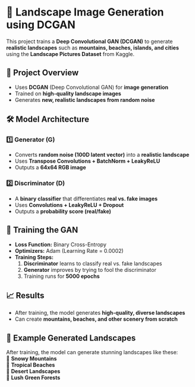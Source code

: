 # **🌄 Landscape Image Generation using DCGAN**  

This project trains a **Deep Convolutional GAN (DCGAN)** to generate **realistic landscapes** such as **mountains, beaches, islands, and cities** using the **Landscape Pictures Dataset** from Kaggle.  

## **📌 Project Overview**  
- Uses **DCGAN** (Deep Convolutional GAN) for **image generation**  
- Trained on **high-quality landscape images**  
- Generates **new, realistic landscapes from random noise**  

## **🛠️ Model Architecture**  
### **1️⃣ Generator (G)**
- Converts **random noise (100D latent vector)** into a **realistic landscape**  
- Uses **Transpose Convolutions + BatchNorm + LeakyReLU**  
- Outputs a **64x64 RGB image**  

### **2️⃣ Discriminator (D)**
- A **binary classifier** that differentiates **real vs. fake images**  
- Uses **Convolutions + LeakyReLU + Dropout**  
- Outputs a **probability score (real/fake)**  

## **🚀 Training the GAN**
- **Loss Function:** Binary Cross-Entropy  
- **Optimizers:** Adam (Learning Rate = 0.0002)  
- **Training Steps:**
  1. **Discriminator** learns to classify real vs. fake landscapes  
  2. **Generator** improves by trying to fool the discriminator  
  3. Training runs for **5000 epochs**  

## **📈 Results**  
- After training, the model generates **high-quality, diverse landscapes**  
- Can create **mountains, beaches, and other scenery from scratch**  

## **📌 Example Generated Landscapes**
After training, the model can generate stunning landscapes like these:  
🔹 **Snowy Mountains**  
🔹 **Tropical Beaches**  
🔹 **Desert Landscapes**  
🔹 **Lush Green Forests**  
